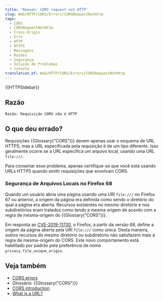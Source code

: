 ```yaml
---
title: 'Reason: CORS request not HTTP'
slug: Web/HTTP/CORS/Errors/CORSRequestNotHttp
tags:
  - CORS
  - CORSRequestNotHttp
  - Cross-Origin
  - Erro
  - HTTP
  - HTTPS
  - Mensagens
  - Razões
  - Segurança
  - Solução de Problemas
  - console
translation_of: Web/HTTP/CORS/Errors/CORSRequestNotHttp
---
```

{{HTTPSidebar}}

## Razão

```
Razão: Requisição CORS não é HTTP
```

## O que deu errado?

Requisições {{Glossary("CORS")}} devem apenas usar o esquema de URL HTTPS, mas a URL especificada pela requisição é de um tipo diferente. Isso geralmente ocorre se a URL especifica um arquivo local, usando uma URL` file:///`.

Para consertar esse problema, apenas certifique-se que você está usando URLs HTTPS quando emitir requisições que envolvam CORS.

### Segurança de Arquivos Locais no Firefox 68

Quando um usuário abria uma página usando uma URI `file:///` no Firefox 67 ou anterior, a origem da página era definida como sendo o diretório do qual a página era aberta. Recursos existentes no mesmo diretório e nos subdiretórios eram tratados como tendo a mesma origem de acordo com a regra de mesma-origem do {{Glossary("CORS")}}.

Em resposta ao [CVE-2019-11730](https://www.mozilla.org/en-US/security/advisories/mfsa2019-21/#CVE-2019-11730), o Firefox, a partir da versão 68, define a origem da página aberta pela URI `file:///` como única. Desta maneira, outros recursos do mesmo diretório ou subdiretório não satisfazem mais à regra de mesma-origem do CORS. Este novo comportamento está habilitado por padrão pela preferência de nome `privacy.file_unique_origin`.

## Veja também

- [CORS errors](/pt-BR/docs/Web/HTTP/CORS/Errors)
- Glossário: {{Glossary("CORS")}}
- [CORS introduction](/pt-BR/docs/Web/HTTP/CORS)
- [What is a URL?](/pt-BR/docs/Learn/Common_questions/What_is_a_URL)
